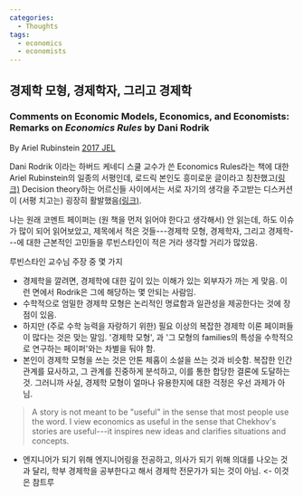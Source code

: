 ```yaml
---
categories:
  - Thoughts
tags:
  - economics
  - economists
---
```


## 경제학 모형, 경제학자, 그리고 경제학

### Comments on Economic Models, Economics, and Economists: Remarks on _Economics Rules_ by Dani Rodrik
By Ariel Rubinstein [2017 JEL](https://www.aeaweb.org/articles?id=10.1257/jel.20161408)

Dani Rodrik 이라는 하버드 케네디 스쿨 교수가 쓴 Economics Rules라는 책에 대한 Ariel Rubinstein의 일종의 서평인데, 로드릭 본인도 흥미로운 글이라고 칭찬했고[(링크)](http://rodrik.typepad.com/dani_rodriks_weblog/2017/03/ariel-rubinstein-on-economics-rules.html) Decision theory하는 어르신들 사이에서는 서로 자기의 생각을 주고받는 디스커션이 (서평 치고는) 굉장히 활발했음[(링크)](https://groups.google.com/forum/#!topic/decision_theory_forum/NY1ZrV3TfwE).

나는 원래 코멘트 페이퍼는 (원 책을 먼저 읽어야 한다고 생각해서) 안 읽는데, 하도 이슈가 많이 되어 읽어보았고, 제목에서 적은 것들---경제학 모형, 경제학자, 그리고 경제학---에 대한 근본적인 고민들을 루빈스타인이 적은 거라 생각할 거리가 많았음.


루빈스타인 교수님 주장 중 몇 가지
- 경제학을 깔려면, 경제학에 대한 깊이 있는 이해가 있는 외부자가 까는 게 맞음. 이런 면에서 Rodrik은 그에 해당하는 몇 안되는 사람임.
- 수학적으로 엄밀한 경제학 모형은 논리적인 명료함과 일관성을 제공한다는 것에 장점이 있음.
- 하지만 (주로 수학 능력을 자랑하기 위한) 필요 이상의 복잡한 경제학 이론 페이퍼들이 많다는 것은 맞는 말임. '경제학 모형', 과 '그 모형의 families의 특성을 수학적으로 연구하는 페이퍼'와는 차별을 둬야 함.
- 본인이 경제학 모형을 쓰는 것은 안톤 체홉이 소설을 쓰는 것과 비슷함. 복잡한 인간관계를 묘사하고, 그 관계를 진중하게 분석하고, 이를 통한 합당한 결론에 도달하는 것. 그러니까 사실, 경제학 모형이 얼마나 유용한지에 대한 걱정은 우선 과제가 아님. 
> A story is not meant to be \"useful\" in the sense that most people use the word. I view economics as useful in the sense that Chekhov's stories are useful---it inspires new ideas and clarifies situations and concepts.
- 엔지니어가 되기 위해 엔지니어링을 전공하고, 의사가 되기 위해 의대를 나오는 것과 달리, 학부 경제학을 공부한다고 해서 경제학 전문가가 되는 것이 아님. <- 이것은 참트루
